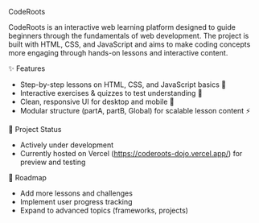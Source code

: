 CodeRoots

CodeRoots is an interactive web learning platform designed to guide beginners through the fundamentals of web development. The project is built with HTML, CSS, and JavaScript and aims to make coding concepts more engaging through hands-on lessons and interactive content.

✨ Features

- Step-by-step lessons on HTML, CSS, and JavaScript basics 📖
- Interactive exercises & quizzes to test understanding 🧩
- Clean, responsive UI for desktop and mobile 🎨
- Modular structure (partA, partB, Global) for scalable lesson content ⚡

🚧 Project Status

- Actively under development
- Currently hosted on Vercel (https://coderoots-dojo.vercel.app/) for preview and testing

🎯 Roadmap

- Add more lessons and challenges
- Implement user progress tracking
- Expand to advanced topics (frameworks, projects)
